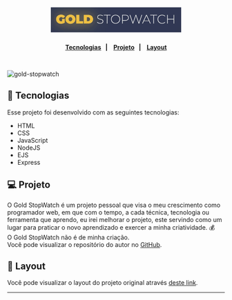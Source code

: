 <h1 align="center">
  <img alt="StopWatch" title="StopWatch" src="stopwatch.png" width="60%"/>
</h1>

<p align="center">
  <strong>
    <a href="#-tecnologias" >Tecnologias</a>&nbsp;&nbsp;&nbsp;|&nbsp;&nbsp;&nbsp;
    <a href="#-projeto">Projeto</a>&nbsp;&nbsp;&nbsp;|&nbsp;&nbsp;&nbsp;
    <a href="#-layout">Layout</a>
  </strong>
</p>

<br>

![gold-stopwatch](https://user-images.githubusercontent.com/83486018/120026548-9b9c2c80-bfc8-11eb-9e43-e0409d18d539.gif)

## 🚀 Tecnologias

Esse projeto foi desenvolvido com as seguintes tecnologias:

- HTML
- CSS
- JavaScript
- NodeJS
- EJS
- Express

## 💻 Projeto

O Gold StopWatch é um projeto pessoal que visa o meu crescimento como programador web, em que com o tempo, a cada técnica, tecnologia ou ferramenta que aprendo, eu irei melhorar o projeto, este servindo como um lugar para praticar o novo aprendizado e exercer a minha criatividade. 💰 <br>
O Gold StopWatch não é de minha criação. <br>
Você pode visualizar o repositório do autor no [GitHub](https://github.com/tinloof/gold-stopwatch).

## 🔖 Layout

Você pode visualizar o layout do projeto original através [deste link](https://gold-stopwatch.netlify.app/).

---
